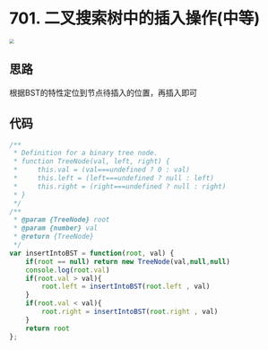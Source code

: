 # 701. 二叉搜索树中的插入操作(中等)

[](https://leetcode-cn.com/problems/insert-into-a-binary-search-tree/)

<img src="https://tva1.sinaimg.cn/large/008i3skNly1gwycztz4r0j30ri0zgtbc.jpg" style="zoom:50%;" />

## 思路
根据BST的特性定位到节点待插入的位置，再插入即可

## 代码
```javascript
/**
 * Definition for a binary tree node.
 * function TreeNode(val, left, right) {
 *     this.val = (val===undefined ? 0 : val)
 *     this.left = (left===undefined ? null : left)
 *     this.right = (right===undefined ? null : right)
 * }
 */
/**
 * @param {TreeNode} root
 * @param {number} val
 * @return {TreeNode}
 */
var insertIntoBST = function(root, val) {
    if(root == null) return new TreeNode(val,null,null)
    console.log(root.val)
    if(root.val > val){
        root.left = insertIntoBST(root.left , val)
    }
    if(root.val < val){
        root.right = insertIntoBST(root.right , val)
    }
    return root
};
```